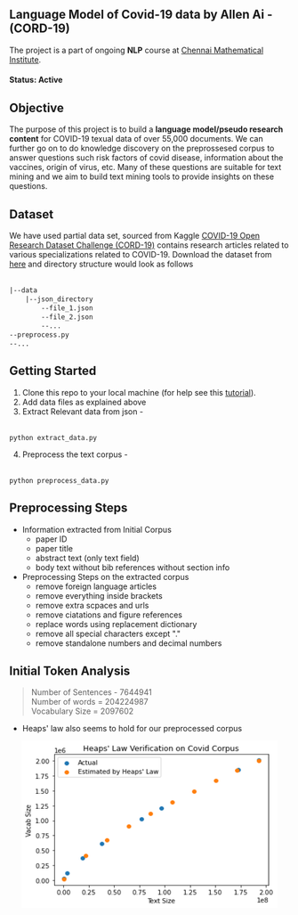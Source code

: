 ## Language Model of Covid-19 data by Allen Ai - (CORD-19)

The project is a part of ongoing **NLP** course at [Chennai Mathematical Institute](https://www.cmi.ac.in/teaching/msc-data-science/index.html).

#### Status: Active

## Objective
The purpose of this project is to build a **language model/pseudo research content** for COVID-19 texual data of over 55,000 documents. We can further go on to do knowledge discovery on the preprossesed corpus to answer questions such risk factors of covid disease, information about the vaccines, origin of virus, etc. Many of these questions are suitable for text mining and we aim to build text mining tools to provide insights on these questions.

## Dataset

We have used partial data set, sourced from Kaggle [COVID-19 Open Research Dataset Challenge (CORD-19)](https://www.kaggle.com/allen-institute-for-ai/CORD-19-research-challenge) contains research articles related to various specializations related to COVID-19.
Download the dataset from [here](https://drive.google.com/drive/folders/1f2pSuVT2cU8NGTY5c4mtPihgyIZYF__m) and directory structure would look as follows

<pre><code>
|--data
    |--json_directory
        --file_1.json
        --file_2.json
        --...
--preprocess.py
--...
</code></pre>

## Getting Started

1. Clone this repo to your local machine (for help see this [tutorial](https://help.github.com/articles/cloning-a-repository/)).
2. Add data files as explained above
3. Extract Relevant data from json - 
<pre><code>
python extract_data.py
</code></pre>
4. Preprocess the text corpus - 
<pre><code>
python preprocess_data.py
</pre></code>

## Preprocessing Steps

- Information extracted from Initial Corpus
  - paper ID
  - paper title
  - abstract text (only text field)
  - body text without bib references without section info
- Preprocessing Steps on the extracted corpus
  - remove foreign language articles
  - remove everything inside brackets
  - remove extra scpaces and urls
  - remove ciatations and figure references
  - replace words using replacement dictionary
  - remove all special characters except "."
  - remove standalone numbers and decimal numbers

## Initial Token Analysis
> Number of Sentences - 7644941 <br>
> Number of words  = 204224987 <br>
> Vocabulary Size = 2097602 <br>
- Heaps' law also seems to hold  for our preprocessed corpus

<p align="center">
  <img width="460" height="300" src="https://github.com/AshishSinha5/covid_19_open_research_allen_ai/blob/master/plots/heaps_law.png">
</p>
